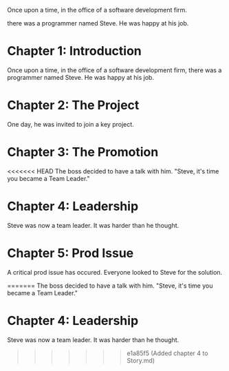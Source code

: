 Once upon a time, in the office of a software development firm.

there was a programmer named Steve.
He was happy at his job.

# Chapter 1: Introduction
Once upon a time, in the office of a software development firm, there was a programmer named Steve. He was happy at his job.
# Chapter 2: The Project
One day, he was invited to join a key project.
# Chapter 3: The Promotion
<<<<<<< HEAD
The boss decided to have a talk with him. "Steve, it's time you became a Team Leader."
# Chapter 4: Leadership
Steve was now a team leader. It was harder than he thought.
# Chapter 5: Prod Issue
A critical prod issue has occured. Everyone looked to Steve for the solution.

=======
The boss decided to have a talk with him. "Steve, it's time you became a Team Leader."
# Chapter 4: Leadership
Steve was now a team leader. It was harder than he thought.
>>>>>>> e1a85f5 (Added chapter 4 to Story.md)
